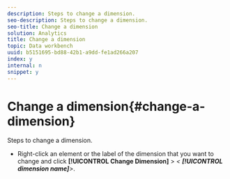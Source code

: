 ```yaml
---
description: Steps to change a dimension.
seo-description: Steps to change a dimension.
seo-title: Change a dimension
solution: Analytics
title: Change a dimension
topic: Data workbench
uuid: b5151695-bd88-42b1-a9dd-fe1ad266a207
index: y
internal: n
snippet: y
---
```


# Change a dimension{#change-a-dimension}

Steps to change a dimension.

* Right-click an element or the label of the dimension that you want to change and click **[!UICONTROL Change Dimension]** > *< **[!UICONTROL dimension name]**>*.

